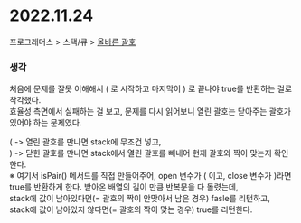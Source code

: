 # 2022.11.24

프로그래머스 > 스택/큐 > [올바른 괄호](https://school.programmers.co.kr/learn/courses/30/lessons/12909)

### 생각
처음에 문제를 잘못 이해해서
( 로 시작하고 마지막이 ) 로 끝나야 true를 반환하는 걸로 착각했다.<br>
효율성 측면에서 실패하는 걸 보고,
문제를 다시 읽어보니 열린 괄호는 닫아주는 괄호가 있어야 하는 문제였다.<br>

( -> 열린 괄호를 만나면 stack에 무조건 넣고,<br>
) -> 닫힌 괄호를 만나면 stack에서 열린 괄호를 빼내어 현재 괄호와 짝이 맞는지 확인한다.<br>
※ 여기서 isPair() 메서드를 직접 만들어주어, open 변수가 ( 이고, close 변수가 )라면 true를 반환하게 한다.
받아온 배열의 길이 만큼 반복문을 다 돌렸는데,<br>
stack에 값이 남아있다면(= 괄호의 짝이 안맞아서 남은 경우) fasle를 리턴하고,<br>
stack에 값이 남아있지 않다면(= 괄호의 짝이 맞는 경우) true를 리턴한다.

